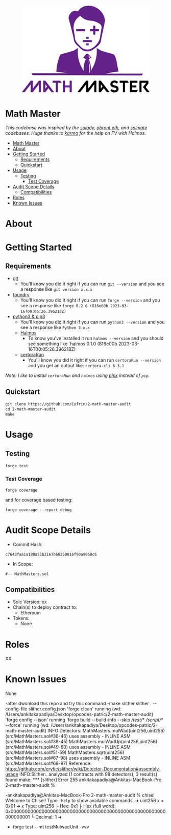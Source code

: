 <p align="center">
<img src="./images/math-master.png" width="400" alt="math-master">
<br/>

# Math Master

*This codebase was inspired by the [solady](https://github.com/Vectorized/solady), [obront.eth](https://twitter.com/zachobront), and [solmate](https://github.com/transmissions11/solmate) codebases. Huge thanks to [karma](https://twitter.com/0xkarmacoma) for the help on FV with Halmos.*

- [Math Master](#math-master)
- [About](#about)
- [Getting Started](#getting-started)
  - [Requirements](#requirements)
  - [Quickstart](#quickstart)
- [Usage](#usage)
  - [Testing](#testing)
    - [Test Coverage](#test-coverage)
- [Audit Scope Details](#audit-scope-details)
  - [Compatibilities](#compatibilities)
- [Roles](#roles)
- [Known Issues](#known-issues)

# About

# Getting Started

## Requirements

- [git](https://git-scm.com/book/en/v2/Getting-Started-Installing-Git)
  - You'll know you did it right if you can run `git --version` and you see a response like `git version x.x.x`
- [foundry](https://getfoundry.sh/)
  - You'll know you did it right if you can run `forge --version` and you see a response like `forge 0.2.0 (816e00b 2023-03-16T00:05:26.396218Z)`
- [python3 & pip3](https://www.python.org/downloads/)
  - You'll know you did it right if you can run `python3 --version` and you see a response like `Python 3.x.x`
  - [Halmos](https://github.com/a16z/halmos)
    - To know you've installed it run `halmos --version` and you should see something like `halmos 0.1.0 (816e00b 2023-03-16T00:05:26.396218Z)
  - [certoraRun](https://docs.certora.com/en/latest/docs/user-guide/getting-started/install.html)
    - You'll know you did it right if you can run `certoraRun --version` and you get an output like: `certora-cli 6.3.1`

*Note: I like to install `certoraRun` and `halmos` using [pipx](https://github.com/pypa/pipx) instead of `pip`.*

## Quickstart

```
git clone https://github.com/Cyfrin/2-math-master-audit
cd 2-math-master-audit
make
```

# Usage

## Testing

```
forge test
```

### Test Coverage

```
forge coverage
```

and for coverage based testing:

```
forge coverage --report debug
```

# Audit Scope Details

- Commit Hash: 
```
c7643faa1a188a51b2167b68250816f90a9668c6
```

- In Scope:
```
#-- MathMasters.sol
```

## Compatibilities

- Solc Version: xx
- Chain(s) to deploy contract to: 
  - Ethereum
- Tokens:
  - None

# Roles

XX

# Known Issues

None



-after dwonload this repo and try this command
-make slither   slither . --config-file slither.config.json 
'forge clean' running (wd: /Users/ankitakapadiya/Desktop/opcodes-patric/2-math-master-audit)
'forge config --json' running
'forge build --build-info --skip */test/** */script/** --force' running (wd: /Users/ankitakapadiya/Desktop/opcodes-patric/2-math-master-audit)
INFO:Detectors:
MathMasters.mulWad(uint256,uint256) (src/MathMasters.sol#36-46) uses assembly
        - INLINE ASM (src/MathMasters.sol#38-45)
MathMasters.mulWadUp(uint256,uint256) (src/MathMasters.sol#49-60) uses assembly
        - INLINE ASM (src/MathMasters.sol#51-59)
MathMasters.sqrt(uint256) (src/MathMasters.sol#67-98) uses assembly
        - INLINE ASM (src/MathMasters.sol#69-97)
Reference: https://github.com/crytic/slither/wiki/Detector-Documentation#assembly-usage
INFO:Slither:. analyzed (1 contracts with 98 detectors), 3 result(s) found
make: *** [slither] Error 255
ankitakapadiya@Ankitas-MacBook-Pro 2-math-master-audit % 

-ankitakapadiya@Ankitas-MacBook-Pro 2-math-master-audit % chisel
Welcome to Chisel! Type `!help` to show available commands.
➜ uint256 x = 0x01
➜ x
Type: uint256
├ Hex: 0x1
├ Hex (full word): 0x0000000000000000000000000000000000000000000000000000000000000001
└ Decimal: 1
➜ 


- forge test --mt testMulwadUnit -vvv   
